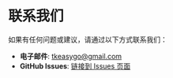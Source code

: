 # 联系我们

如果有任何问题或建议，请通过以下方式联系我们：

- **电子邮件**: tkeasygo@gmail.com
- **GitHub Issues**: [链接到 Issues 页面](https://github.com//TkEasyGo/issues)